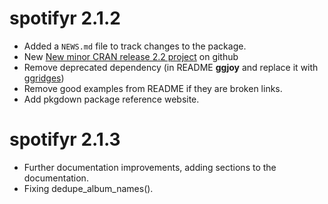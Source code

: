 # spotifyr 2.1.2

* Added a `NEWS.md` file to track changes to the package.
* New [New minor CRAN release 2.2 project](https://github.com/charlie86/spotifyr/projects/2) on github
* Remove deprecated dependency (in README **ggjoy** and replace it with [ggridges](https://cran.r-project.org/web/packages/ggridges/vignettes/introduction.html))
* Remove good examples from README if they are broken links.
* Add pkgdown package reference website.

# spotifyr 2.1.3
* Further documentation improvements, adding sections to the documentation.
* Fixing dedupe_album_names().
